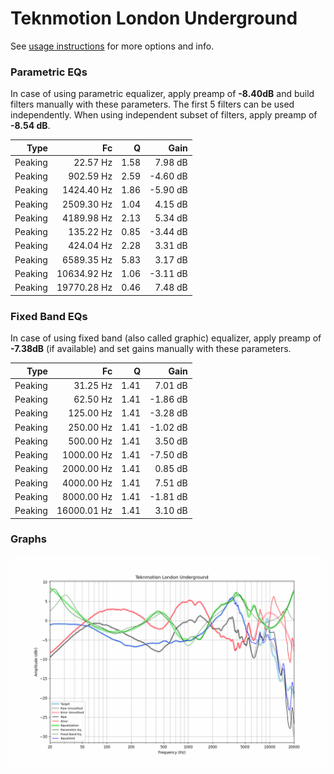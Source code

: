 # Teknmotion London Underground
See [usage instructions](https://github.com/jaakkopasanen/AutoEq#usage) for more options and info.

### Parametric EQs
In case of using parametric equalizer, apply preamp of **-8.40dB** and build filters manually
with these parameters. The first 5 filters can be used independently.
When using independent subset of filters, apply preamp of **-8.54 dB**.

| Type    | Fc          |    Q | Gain     |
|--------:|------------:|-----:|---------:|
| Peaking | 22.57 Hz    | 1.58 | 7.98 dB  |
| Peaking | 902.59 Hz   | 2.59 | -4.60 dB |
| Peaking | 1424.40 Hz  | 1.86 | -5.90 dB |
| Peaking | 2509.30 Hz  | 1.04 | 4.15 dB  |
| Peaking | 4189.98 Hz  | 2.13 | 5.34 dB  |
| Peaking | 135.22 Hz   | 0.85 | -3.44 dB |
| Peaking | 424.04 Hz   | 2.28 | 3.31 dB  |
| Peaking | 6589.35 Hz  | 5.83 | 3.17 dB  |
| Peaking | 10634.92 Hz | 1.06 | -3.11 dB |
| Peaking | 19770.28 Hz | 0.46 | 7.48 dB  |

### Fixed Band EQs
In case of using fixed band (also called graphic) equalizer, apply preamp of **-7.38dB**
(if available) and set gains manually with these parameters.

| Type    | Fc          |    Q | Gain     |
|--------:|------------:|-----:|---------:|
| Peaking | 31.25 Hz    | 1.41 | 7.01 dB  |
| Peaking | 62.50 Hz    | 1.41 | -1.86 dB |
| Peaking | 125.00 Hz   | 1.41 | -3.28 dB |
| Peaking | 250.00 Hz   | 1.41 | -1.02 dB |
| Peaking | 500.00 Hz   | 1.41 | 3.50 dB  |
| Peaking | 1000.00 Hz  | 1.41 | -7.50 dB |
| Peaking | 2000.00 Hz  | 1.41 | 0.85 dB  |
| Peaking | 4000.00 Hz  | 1.41 | 7.51 dB  |
| Peaking | 8000.00 Hz  | 1.41 | -1.81 dB |
| Peaking | 16000.01 Hz | 1.41 | 3.10 dB  |

### Graphs
![](./Teknmotion%20London%20Underground.png)